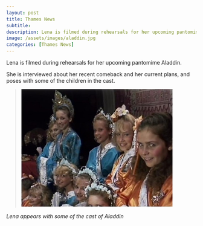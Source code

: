 ```yaml
---
layout: post
title: Thames News
subtitle: 
description: Lena is filmed during rehearsals for her upcoming pantomime Aladdin, she is interviewed about her recent comeback and her current plans, and poses with some of the children in the cast.
image: /assets/images/aladdin.jpg
categories: [Thames News]
---
```


Lena is filmed during rehearsals for her upcoming pantomime Aladdin.

She is interviewed about her recent comeback and her current plans, and poses with some of the children in the cast.

> ![](/assets/images/aladdin.jpg)

<cite>Lena appears with some of the cast of Aladdin</cite>
